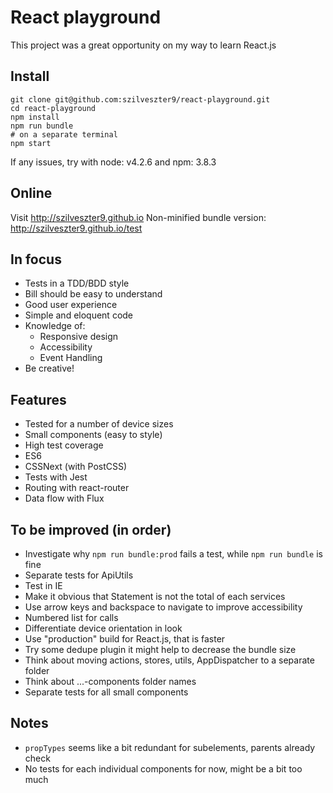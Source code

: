 # React playground

This project was a great opportunity on my way to learn React.js

## Install
```
git clone git@github.com:szilveszter9/react-playground.git
cd react-playground
npm install
npm run bundle
# on a separate terminal
npm start
```
If any issues, try with node: v4.2.6 and npm: 3.8.3

## Online

Visit http://szilveszter9.github.io
Non-minified bundle version: http://szilveszter9.github.io/test

## In focus

* Tests in a TDD/BDD style
* Bill should be easy to understand
* Good user experience
* Simple and eloquent code
* Knowledge of:
  * Responsive design
  * Accessibility
  * Event Handling
* Be creative!

## Features

* Tested for a number of device sizes
* Small components (easy to style)
* High test coverage
* ES6
* CSSNext (with PostCSS)
* Tests with Jest
* Routing with react-router
* Data flow with Flux

## To be improved (in order)

* Investigate why `npm run bundle:prod` fails a test, while `npm run bundle` is fine
* Separate tests for ApiUtils
* Test in IE
* Make it obvious that Statement is not the total of each services
* Use arrow keys and backspace to navigate to improve accessibility
* Numbered list for calls
* Differentiate device orientation in look
* Use "production" build for React.js, that is faster
* Try some dedupe plugin it might help to decrease the bundle size
* Think about moving actions, stores, utils, AppDispatcher to a separate folder
* Think about ...-components folder names
* Separate tests for all small components

## Notes
* `propTypes` seems like a bit redundant for subelements, parents already check
* No tests for each individual components for now, might be a bit too much
